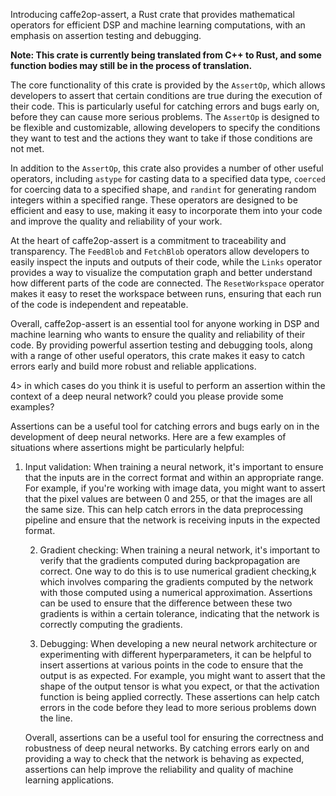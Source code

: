Introducing caffe2op-assert, a Rust crate that
provides mathematical operators for efficient DSP
and machine learning computations, with an
emphasis on assertion testing and debugging.

**Note: This crate is currently being translated from C++ to Rust, and some function bodies may still be in the process of translation.**

The core functionality of this crate is provided
by the `AssertOp`, which allows developers to
assert that certain conditions are true during the
execution of their code. This is particularly
useful for catching errors and bugs early on,
before they can cause more serious problems. The
`AssertOp` is designed to be flexible and
customizable, allowing developers to specify the
conditions they want to test and the actions they
want to take if those conditions are not met.

In addition to the `AssertOp`, this crate also
provides a number of other useful operators,
including `astype` for casting data to a specified
data type, `coerced` for coercing data to
a specified shape, and `randint` for generating
random integers within a specified range. These
operators are designed to be efficient and easy to
use, making it easy to incorporate them into your
code and improve the quality and reliability of
your work.

At the heart of caffe2op-assert is a commitment to
traceability and transparency. The `FeedBlob` and
`FetchBlob` operators allow developers to easily
inspect the inputs and outputs of their code,
while the `Links` operator provides a way to
visualize the computation graph and better
understand how different parts of the code are
connected. The `ResetWorkspace` operator makes it
easy to reset the workspace between runs, ensuring
that each run of the code is independent and
repeatable.

Overall, caffe2op-assert is an essential tool for
anyone working in DSP and machine learning who
wants to ensure the quality and reliability of
their code. By providing powerful assertion
testing and debugging tools, along with a range of
other useful operators, this crate makes it easy
to catch errors early and build more robust and
reliable applications.

4> in which cases do you think it is useful to
perform an assertion within the context of a deep
neural network? could you please provide some
examples?

Assertions can be a useful tool for catching
errors and bugs early on in the development of
deep neural networks. Here are a few examples of
situations where assertions might be particularly
helpful:

1. Input validation: When training a neural
   network, it's important to ensure that the
   inputs are in the correct format and within an
   appropriate range. For example, if you're
   working with image data, you might want to
   assert that the pixel values are between 0 and
   255, or that the images are all the same
   size. This can help catch errors in the data
   preprocessing pipeline and ensure that the
   network is receiving inputs in the expected
   format.

   2. Gradient checking: When training a neural
   network, it's important to verify that the
   gradients computed during backpropagation are
   correct. One way to do this is to use numerical
   gradient checking,k which involves comparing
   the gradients computed by the network with
   those computed using a numerical
   approximation. Assertions can be used to ensure
   that the difference between these two gradients
   is within a certain tolerance, indicating that
   the network is correctly computing the
   gradients.

   3. Debugging: When developing a new neural
   network architecture or experimenting with
   different hyperparameters, it can be helpful to
   insert assertions at various points in the code
   to ensure that the output is as expected. For
   example, you might want to assert that the
   shape of the output tensor is what you expect,
   or that the activation function is being
   applied correctly. These assertions can help
   catch errors in the code before they lead to
   more serious problems down the line.

   Overall, assertions can be a useful tool for
   ensuring the correctness and robustness of deep
   neural networks. By catching errors early on
   and providing a way to check that the network
   is behaving as expected, assertions can help
   improve the reliability and quality of machine
   learning applications.
